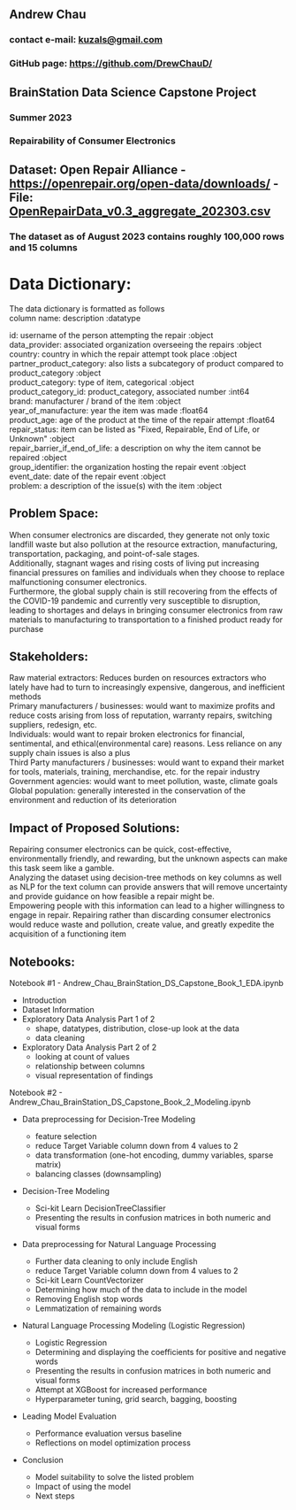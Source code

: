 ## Andrew Chau 
### contact e-mail: kuzals@gmail.com
### GitHub page: https://github.com/DrewChauD/
## BrainStation Data Science Capstone Project
### Summer 2023
### Repairability of Consumer Electronics

## Dataset: Open Repair Alliance - https://openrepair.org/open-data/downloads/ - File: [OpenRepairData_v0.3_aggregate_202303.csv](https://github.com/DrewChauD/BrainStation-Data-Science-Capstone/blob/main/Notebooks/Data/OpenRepairData_v0.3_aggregate_202303.csv)

### The dataset as of August 2023 contains roughly 100,000 rows and 15 columns

# Data Dictionary:

The data dictionary is formatted as follows<br>
column name: description :datatype<br>

id: username of the person attempting the repair :object <br>
data_provider: associated organization overseeing the repairs :object <br>
country: country in which the repair attempt took place :object<br>
partner_product_category: also lists a subcategory of product compared to product_category :object<br>
product_category: type of item, categorical :object<br>
product_category_id: product_category, associated number :int64<br>
brand: manufacturer / brand of the item :object<br>
year_of_manufacture: year the item was made :float64<br>
product_age: age of the product at the time of the repair attempt :float64<br>
repair_status: item can be listed as "Fixed, Repairable, End of Life, or Unknown" :object<br>
repair_barrier_if_end_of_life: a description on why the item cannot be repaired :object<br>
group_identifier: the organization hosting the repair event :object<br>
event_date: date of the repair event :object<br>
problem: a description of the issue(s) with the item :object<br>

## Problem Space: 

When consumer electronics are discarded, they generate not only toxic landfill waste but also pollution at the resource extraction, manufacturing, transportation, packaging, and point-of-sale stages. <br>
Additionally, stagnant wages and rising costs of living put increasing financial pressures on families and individuals when they choose to replace malfunctioning consumer electronics. <br>
Furthermore, the global supply chain is still recovering from the effects of the COVID-19 pandemic and currently very susceptible to disruption, leading to shortages and delays in bringing consumer electronics from raw materials to manufacturing to transportation to a finished product ready for purchase

## Stakeholders:

Raw material extractors: Reduces burden on resources extractors who lately have had to turn to increasingly expensive, dangerous, and inefficient methods <br>
Primary manufacturers / businesses: would want to maximize profits and reduce costs arising from loss of reputation, warranty repairs, switching suppliers, redesign, etc.<br>
Individuals: would want to repair broken electronics for financial, sentimental, and ethical(environmental care) reasons. Less reliance on any supply chain issues is also a plus<br>
Third Party manufacturers / businesses: would want to expand their market for tools, materials, training, merchandise, etc. for the repair industry<br>
Government agencies: would want to meet pollution, waste, climate goals<br>
Global population: generally interested in the conservation of the environment and reduction of its deterioration<br>


## Impact of Proposed Solutions: 

Repairing consumer electronics can be quick, cost-effective, environmentally friendly, and rewarding, but the unknown aspects can make this task seem like a gamble. <br>
Analyzing the dataset using decision-tree methods on key columns as well as NLP for the text column can provide answers that will remove uncertainty and provide guidance on how feasible a repair might be. <br>
Empowering people with this information can lead to a higher willingness to engage in repair. Repairing rather than discarding consumer electronics would reduce waste and pollution, create value, and greatly expedite the acquisition of a functioning item

## Notebooks: 

Notebook #1 - Andrew_Chau_BrainStation_DS_Capstone_Book_1_EDA.ipynb

* Introduction
* Dataset Information
* Exploratory Data Analysis Part 1 of 2
  - shape, datatypes, distribution, close-up look at the data
  - data cleaning
* Exploratory Data Analysis Part 2 of 2
  - looking at count of values
  - relationship between columns
  - visual representation of findings

Notebook #2 - Andrew_Chau_BrainStation_DS_Capstone_Book_2_Modeling.ipynb

* Data preprocessing for Decision-Tree Modeling
  - feature selection
  - reduce Target Variable column down from 4 values to 2
  - data transformation (one-hot encoding, dummy variables, sparse matrix)
  - balancing classes (downsampling)
* Decision-Tree Modeling
  - Sci-kit Learn DecisionTreeClassifier
  - Presenting the results in confusion matrices in both numeric and visual forms
* Data preprocessing for Natural Language Processing
  - Further data cleaning to only include English
  - reduce Target Variable column down from 4 values to 2
  - Sci-kit Learn CountVectorizer
  - Determining how much of the data to include in the model
  - Removing English stop words
  - Lemmatization of remaining words
* Natural Language Processing Modeling (Logistic Regression)
  - Logistic Regression
  - Determining and displaying the coefficients for positive and negative words
  - Presenting the results in confusion matrices in both numeric and visual forms
  - Attempt at XGBoost for increased performance
  - Hyperparameter tuning, grid search, bagging, boosting

* Leading Model Evaluation
  - Performance evaluation versus baseline
  - Reflections on model optimization process

* Conclusion
  - Model suitability to solve the listed problem
  - Impact of using the model
  - Next steps
